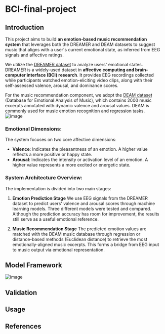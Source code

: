 # BCI-final-project

## Introduction
This project aims to build **an emotion-based music recommendation system** that leverages both the DREAMER and DEAM datasets to suggest music that aligns with a user's current emotional state, as inferred from EEG signals and affective ratings.

We utilize the [DREAMER dataset](https://ieeexplore.ieee.org/document/7887697) to analyze users' emotional states. DREAMER is a widely-used dataset in **affective computing and brain-computer interface (BCI) research**. It provides EEG recordings collected while participants watched emotion-eliciting video clips, along with their self-assessed valence, arousal, and dominance scores.

For the music recommendation component, we adopt the [DEAM dataset](https://cvml.unige.ch/databases/DEAM/) (Database for Emotional Analysis of Music), which contains 2000 music excerpts annotated with dynamic valence and arousal values. DEAM is commonly used for music emotion recognition and regression tasks.
![image](https://github.com/user-attachments/assets/da34875c-49fb-4d90-ada3-10c5c51e7f94)


### Emotional Dimensions:

The system focuses on two core affective dimensions:

* **Valence**: Indicates the pleasantness of an emotion. A higher value reflects a more positive or happy state.
* **Arousal**: Indicates the intensity or activation level of an emotion. A higher value represents a more excited or energetic state.

### System Architecture Overview:

The implementation is divided into two main stages:

1. **Emotion Prediction Stage**
We use EEG signals from the DREAMER dataset to predict users' valence and arousal scores through machine learning models. Three different models were tested and compared. Although the prediction accuracy has room for improvement, the results still serve as a useful emotional reference.

2. **Music Recommendation Stage**
The predicted emotion values are matched with the DEAM music database through regression or distance-based methods (Euclidean distance) to retrieve the most emotionally-aligned music excerpts. This forms a bridge from EEG input to music output via emotional representation.



## Model Framework
![image](https://github.com/user-attachments/assets/ef718d33-9a9e-43de-a8b4-240811a94a79)


## Validation

## Usage

## References
